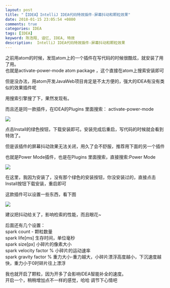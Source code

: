 ```yaml
---
layout: post
title: "【IDEA】IntelliJ IDEA代码特效插件-屏幕抖动和颗粒效果"
date: 2018-01-15 23:05:54 +0800
comments: true
categories: IDEA
tags: [IDEA]
keyword: 陈浩翔, 谙忆, IDEA, 特效
description:  IntelliJ IDEA代码特效插件-屏幕抖动和颗粒效果
---
```


之前用atom的时候，发现atom上的一个插件在写代码的时候很酷炫，就安装了用了用。  
也就是activate-power-mode atom package ，这个直接在atom上搜索安装即可  

但是没办法，用atom开发JavaWeb项目肯定是不太方便的，强大的IDEA有没有类似的效果插件呢  

用搜索引擎搜了下，果然发现有。  

而且还是同一款插件，在IDEA的Plugins 里面搜索： activate-power-mode 

![](https://i.imgur.com/ZMqQxWy.png)  

点击Install的绿色按钮，下载安装即可。安装完成后重启，写代码的时候就会看到特效了。    

但是该插件的屏幕抖动效果无法关闭，用久了会不舒服，推荐用下面的另一个插件  

也就是Power Mode插件，也是在Plugins 里面搜索，直接搜索:Power Mode  

![](https://i.imgur.com/TwyDuY6.png)  

在这里，我因为安装了，没有那个绿色的安装按钮，你没安装过的，直接点击Install按钮下载安装，重启即可  

这款插件可以设置一些东西，看下图  

![](https://i.imgur.com/5WMNoJp.png) 

建议把抖动给关了，影响检索的性能，而且眼花~  

后面还有几个设置：  
spark count - 颗粒数量  
spark life[ms] 生存时间，单位毫秒  
spark size[px] 小碎片的像素大小  
spark velocity factor % 小碎片的运动速率  
spark gravity factor % 重力大小-重力越大，小碎片漂浮高度越小，下沉速度越快，重力小于0时碎片往上漂浮  

我也就开启了颗粒，因为开多了会影响IDEA智能补全的速度。  
开启一个，稍稍增加点不一样的感觉，哈哈 调节下心情吧  
